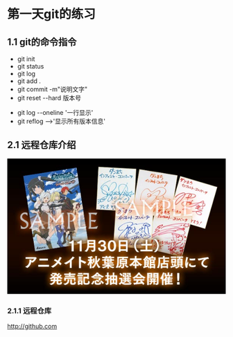 # 第一天git的练习
## 1.1 git的命令指令
* git init 
* git status
* git log
* git add . 
* git commit -m"说明文字"
* git reset --hard 版本号
+ git log --oneline '一行显示'
+ git reflog -->'显示所有版本信息'
## 2.1 远程仓库介绍
![ia__tupian100000012](./ia__tupian100000012.jpg)
### 2.1.1 远程仓库
http://github.com